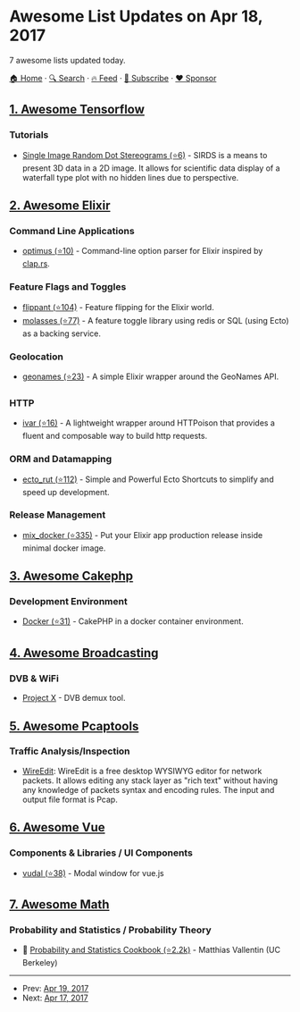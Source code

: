 # Awesome List Updates on Apr 18, 2017

7 awesome lists updated today.

[🏠 Home](/README.md) · [🔍 Search](https://www.trackawesomelist.com/search/) · [🔥 Feed](https://www.trackawesomelist.com/rss.xml) · [📮 Subscribe](https://trackawesomelist.us17.list-manage.com/subscribe?u=d2f0117aa829c83a63ec63c2f&id=36a103854c) · [❤️  Sponsor](https://github.com/sponsors/theowenyoung)



## [1. Awesome Tensorflow](/content/jtoy/awesome-tensorflow/README.md)

### Tutorials

*   [Single Image Random Dot Stereograms (⭐6)](https://github.com/Mazecreator/TensorFlow-SIRDS) - SIRDS is a means to present 3D data in a 2D image. It allows for scientific data display of a waterfall type plot with no hidden lines due to perspective.

## [2. Awesome Elixir](/content/h4cc/awesome-elixir/README.md)

### Command Line Applications

*   [optimus (⭐10)](https://github.com/savonarola/optimus) - Command-line option parser for Elixir inspired by [clap.rs](https://clap.rs/).

### Feature Flags and Toggles

*   [flippant (⭐104)](https://github.com/sorentwo/flippant) - Feature flipping for the Elixir world.
*   [molasses (⭐77)](https://github.com/securingsincity/molasses) - A feature toggle library using redis or SQL (using Ecto) as a backing service.

### Geolocation

*   [geonames (⭐23)](https://github.com/pareeohnos/geonames-elixir) - A simple Elixir wrapper around the GeoNames API.

### HTTP

*   [ivar (⭐16)](https://github.com/swelham/ivar) - A lightweight wrapper around HTTPoison that provides a fluent and composable way to build http requests.

### ORM and Datamapping

*   [ecto\_rut (⭐112)](https://github.com/sheharyarn/ecto_rut) - Simple and Powerful Ecto Shortcuts to simplify and speed up development.

### Release Management

*   [mix\_docker (⭐335)](https://github.com/Recruitee/mix_docker) - Put your Elixir app production release inside minimal docker image.

## [3. Awesome Cakephp](/content/FriendsOfCake/awesome-cakephp/README.md)

### Development Environment

*   [Docker (⭐31)](https://github.com/stefanvangastel/docker-cakephp) - CakePHP in a docker container environment.

## [4. Awesome Broadcasting](/content/ebu/awesome-broadcasting/README.md)

### DVB & WiFi

*   [Project X](https://sourceforge.net/projects/project-x/) - DVB demux tool.

## [5. Awesome Pcaptools](/content/caesar0301/awesome-pcaptools/README.md)

### Traffic Analysis/Inspection

*   [WireEdit](https://wireedit.com/): WireEdit is a free desktop WYSIWYG editor for network packets. It allows editing any stack layer as "rich text" without having any knowledge of packets syntax and encoding rules. The input and output file format is Pcap.

## [6. Awesome Vue](/content/vuejs/awesome-vue/README.md)

### Components & Libraries / UI Components

*   [vudal (⭐38)](https://github.com/Egorvah/vudal) - Modal window for vue.js

## [7. Awesome Math](/content/rossant/awesome-math/README.md)

### Probability and Statistics / Probability Theory

*   📝 [Probability and Statistics Cookbook (⭐2.2k)](https://github.com/mavam/stat-cookbook/releases/download/0.2.3/stat-cookbook.pdf) - Matthias Vallentin (UC Berkeley)

---

- Prev: [Apr 19, 2017](/content/2017/04/19/README.md)
- Next: [Apr 17, 2017](/content/2017/04/17/README.md)
